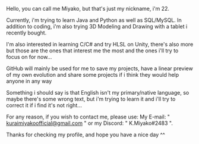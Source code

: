 Hello, you can call me Miyako, but that's just my nickname, i'm 22.

Currently, i'm trying to learn Java and Python as well as SQL/MySQL. In addition to coding, i'm also trying 3D Modeling and Drawing with a tablet i recently bought.

I'm also interested in learning C/C# and try HLSL on Unity, there's also more but those are the ones that interest me the most and the ones i'll try to focus on for now...

GitHub will mainly be used for me to save my projects, have a linear preview of my own evolution and share some projects if i think they would help anyone in any way

Something i should say is that English isn't my primary/native language, so maybe there's some wrong text, but i'm trying to learn it and i'll try to correct it if i find it's not right...

For any reason, if you wish to contact me, please use: 
My E-mail: " kuraimiyakoofficial@gmail.com " or my Discord: " K.Miyako#2483 ".

Thanks for checking my profile, and hope you have a nice day ^^

<!---
KuraiMiyako/KuraiMiyako is a ✨ special ✨ repository because its `README.md` (this file) appears on your GitHub profile.
You can click the Preview link to take a look at your changes.
--->
